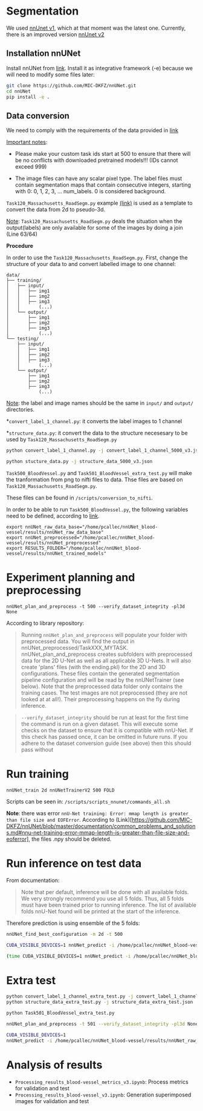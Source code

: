 # Segmentation

We used  [nnUnet v1](https://github.com/MIC-DKFZ/nnUNet/tree/nnunetv1), which at that moment was the latest one. Currently, there is an improved version [nnUnet v2](https://github.com/MIC-DKFZ/nnUNet/tree/master) 
## Installation nnUNet

Install nnUNet from [link](https://github.com/MIC-DKFZ/nnUNet). Install it as integrative framework (-e) because we will need to modify some files later:

```bash
git clone https://github.com/MIC-DKFZ/nnUNet.git
cd nnUNet
pip install -e .
```
## Data conversion

We need to comply with the requirements of the data provided in [link](https://github.com/MIC-DKFZ/nnUNet/blob/master/documentation/dataset_conversion.md)

<ins>Important notes</ins>:
* Please make your custom task ids start at 500 to ensure that there will be no conflicts with downloaded pretrained models!!! (IDs cannot exceed 999)

* The image files can have any scalar pixel type. The label files must contain segmentation maps that contain consecutive integers, starting with 0: 0, 1, 2, 3, ... num_labels. 0 is considered background.

`Task120_Massachusetts_RoadSegm.py` example [(link)](https://github.com/MIC-DKFZ/nnUNet/blob/master/nnunet/dataset_conversion/Task120_Massachusetts_RoadSegm.py) is used as a template to convert the data from 2d to pseudo-3d.

<ins>Note</ins>: `Task120_Massachusetts_RoadSegm.py` deals the situation when the output(labels) are only available for some of the images by doing a join (Line 63/64)

**Procedure**

In order to use the `Task120_Massachusetts_RoadSegm.py`. First, change the structure of your data to and convert labelled image to one channel:

```
data/
├── training/
│   ├── input/
│   │   ├── img1
│   │   ├── img2
│   │   ├── img3
│   │       (...)
│   └── output/
│       ├── img1
│       ├── img2
│       ├── img3
│           (...)
└── testing/
    ├── input/
    │   ├── img1
    │   ├── img2
    │   ├── img3
    │       (...)
    └── output/
        ├── img1
        ├── img2
        ├── img3
            (...)
```

<ins>Note</ins>: the label and image names should be the same in `input/` and `output/` directories.

*`convert_label_1_channel.py`: it converts the label images to 1 channel

*`structure_data.py`: it convert the data to the structure necesesary to be used by `Task120_Massachusetts_RoadSegm.py`

```bash
python convert_label_1_channel.py -j convert_label_1_channel_5000_v3.json

python stucture_data.py -j structure_data_5000_v3.json
```


`Task500_BloodVessel.py` and `Task501_BloodVessel_extra_test.py` will make the tranformation from png to nifti files to data. Thse files are based on `Task120_Massachusetts_RoadSegm.py`.

These files can be found in `/scripts/conversion_to_nifti`. 

In order to be able to run `Task500_BloodVessel.py`, the following variables need to be defined, according to [link](https://github.com/MIC-DKFZ/nnUNet/blob/master/documentation/setting_up_paths.md).

```
export nnUNet_raw_data_base="/home/pcallec/nnUNet_blood-vessel/results/nnUNet_raw_data_base"
export nnUNet_preprocessed="/home/pcallec/nnUNet_blood-vessel/results/nnUNet_preprocessed"
export RESULTS_FOLDER="/home/pcallec/nnUNet_blood-vessel/results/nnUNet_trained_models"
```

# Experiment planning and preprocessing

`
nnUNet_plan_and_preprocess -t 500 --verify_dataset_integrity -pl3d None
`

According to library repository:

> Running `nnUNet_plan_and_preprocess` will populate your folder with preprocessed data. You will find the output in nnUNet_preprocessed/TaskXXX_MYTASK. nnUNet_plan_and_preprocess creates subfolders with preprocessed data for the 2D U-Net as well as all applicable 3D U-Nets. It will also create 'plans' files (with the ending.pkl) for the 2D and 3D configurations. These files contain the generated segmentation pipeline configuration and will be read by the nnUNetTrainer (see below). Note that the preprocessed data folder only contains the training cases. The test images are not preprocessed (they are not looked at at all!). Their preprocessing happens on the fly during inference.

> `--verify_dataset_integrity` should be run at least for the first time the command is run on a given dataset. This will execute some checks on the dataset to ensure that it is compatible with nnU-Net. If this check has passed once, it can be omitted in future runs. If you adhere to the dataset conversion guide (see above) then this should pass without 

# Run training

`
nnUNet_train 2d nnUNetTrainerV2 500 FOLD
`

Scripts can be seen in: `/scripts/scripts_nnunet/commands_all.sh`

**Note**: there was error `nnU-Net training: Error: mmap length is greater than file size and EOFError`. According to (Link)[https://github.com/MIC-DKFZ/nnUNet/blob/master/documentation/common_problems_and_solutions.md#nnu-net-training-error-mmap-length-is-greater-than-file-size-and-eoferror], the files .npy should be deleted.

# Run inference on test data
From documentation:

> Note that per default, inference will be done with all available folds. We very strongly recommend you use all 5 folds. Thus, all 5 folds must have been trained prior to running inference. The list of available folds nnU-Net found will be printed at the start of the inference.

Therefore prediction is using ensemble of the 5 folds:

```bash
nnUNet_find_best_configuration -m 2d -t 500

CUDA_VISIBLE_DEVICES=1 nnUNet_predict -i /home/pcallec/nnUNet_blood-vessel/results/nnUNet_raw_data_base/nnUNet_raw_data/Task500_BloodVessel/imagesTs -o /home/pcallec/nnUNet_blood-vessel/results/test_pred/v3 -t 500 -m 2d 2>&1 | tee output_pred_v3.txt

(time CUDA_VISIBLE_DEVICES=1 nnUNet_predict -i /home/pcallec/nnUNet_blood-vessel/results/nnUNet_raw_data_base/nnUNet_raw_data/Task500_BloodVessel/imagesTs -o /home/pcallec/nnUNet_blood-vessel/results/test_pred/v3_rep -t 500 -m 2d ) 2>&1 | tee output_pred_v3_rep.txt

```
# Extra test

```bash
python convert_label_1_channel_extra_test.py -j convert_label_1_channel_extra_test.json
python structure_data_extra_test.py -j structure_data_extra_test.json

python Task501_BloodVessel_extra_test.py

nnUNet_plan_and_preprocess -t 501 --verify_dataset_integrity -pl3d None

CUDA_VISIBLE_DEVICES=1 
nnUNet_predict -i /home/pcallec/nnUNet_blood-vessel/results/nnUNet_raw_data_base/nnUNet_raw_data/Task501_BloodVessel/imagesTr/ -o /home/pcallec/nnUNet_blood-vessel/results/extra_test_pred/ -t 501 -m 2d 2>&1 | tee output_pred_extra_test.txt
```

# Analysis of results
* `Processing_results_blood-vessel_metrics_v3.ipynb`: Process metrics for validation and test
* `Processing_results_blood-vessel_v3.ipynb`:  Generation superimposed images for validation and test
